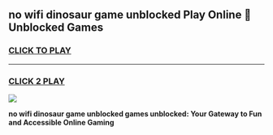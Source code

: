 
## no wifi dinosaur game unblocked Play Online 👋 Unblocked Games
<h3>
<a href="https://premium.freeplayer.one?title=no_wifi_dinosaur_game_unblocked&ref=19F">CLICK TO PLAY</a></h3>
<hr>

<h3>
<a href="https://premium.freeplayer.one?title=no_wifi_dinosaur_game_unblocked&ref=19F">CLICK 2 PLAY</a>
  
</h3>

<a href="https://premium.freeplayer.one?title=no_wifi_dinosaur_game_unblocked&ref=19F"><img src="https://clearcache.store/games.png"></a>


**no wifi dinosaur game unblocked games unblocked: Your Gateway to Fun and Accessible Online Gaming**

